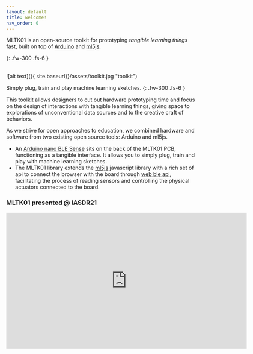 ```yaml
---
layout: default
title: welcome!
nav_order: 0
---
```


MLTK01 is an open-source toolkit for prototyping _tangible learning things_ fast, built on top of [Arduino](https://www.arduino.cc/) and [ml5js](https://ml5js.org/).

{: .fw-300 .fs-6 }

<br>
![alt text]({{ site.baseurl}}/assets/toolkit.jpg "toolkit")
<br>

Simply plug, train and play machine learning sketches.
{: .fw-300 .fs-6 }

This toolkit allows designers to cut out hardware prototyping time and <span class="highlight">focus on the design of interactions with tangible learning things</span>, giving space to explorations of unconventional data sources and to the creative craft of behaviors.

As we strive for open approaches to education, <span class="highlight">we combined hardware and software from two existing open source tools: Arduino and ml5js</span>.

- An [Arduino nano BLE Sense](https://store.arduino.cc/arduino-nano-33-ble-sense) sits on the back of the MLTK01 PCB, functioning as a tangible interface. It allows you to simply plug, train and play with machine learning sketches.
- The MLTK01 library extends the [ml5js](https://ml5js.org/) javascript library with a rich set of api to connect the browser with the board through [web ble api](https://webbluetoothcg.github.io/web-bluetooth/), facilitating the process of reading sensors and controlling the physical actuators connected to the board.

### MLTK01 presented @ IASDR21

<iframe src="https://player.vimeo.com/video/654463896?h=946aaf31ad" width="640" height="360" frameborder="0" allow="autoplay; fullscreen; picture-in-picture" allowfullscreen></iframe>
